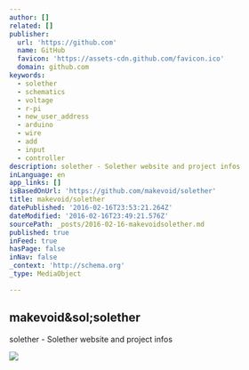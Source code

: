 ```yaml
---
author: []
related: []
publisher:
  url: 'https://github.com'
  name: GitHub
  favicon: 'https://assets-cdn.github.com/favicon.ico'
  domain: github.com
keywords:
  - solether
  - schematics
  - voltage
  - r-pi
  - new_user_address
  - arduino
  - wire
  - add
  - input
  - controller
description: solether - Solether website and project infos
inLanguage: en
app_links: []
isBasedOnUrl: 'https://github.com/makevoid/solether'
title: makevoid/solether
datePublished: '2016-02-16T23:53:21.264Z'
dateModified: '2016-02-16T23:49:21.576Z'
sourcePath: _posts/2016-02-16-makevoidsolether.md
published: true
inFeed: true
hasPage: false
inNav: false
_context: 'http://schema.org'
_type: MediaObject

---
```

<article style=""><h1>makevoid&amp;sol;solether</h1><p>solether - Solether website and project infos</p><img src="https://avatars3.githubusercontent.com/u/14677?v=3&amp;s=400" /></article>